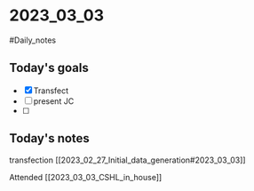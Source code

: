 # 2023_03_03 
#Daily_notes
## Today's goals
- [x] Transfect
- [ ] present JC
- [ ] 

## Today's notes

transfection [[2023_02_27_Initial_data_generation#2023_03_03]]

Attended [[2023_03_03_CSHL_in_house]]